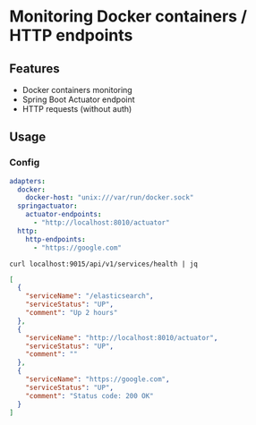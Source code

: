 # Monitoring Docker containers / HTTP endpoints

## Features

- Docker containers monitoring
- Spring Boot Actuator endpoint
- HTTP requests (without auth)

## Usage

### Config

```yml
adapters:
  docker:
    docker-host: "unix:///var/run/docker.sock"
  springactuator:
    actuator-endpoints:
      - "http://localhost:8010/actuator"
  http:
    http-endpoints:
      - "https://google.com"
```

`curl localhost:9015/api/v1/services/health | jq`

```json
[
  {
    "serviceName": "/elasticsearch",
    "serviceStatus": "UP",
    "comment": "Up 2 hours"
  },
  {
    "serviceName": "http://localhost:8010/actuator",
    "serviceStatus": "UP",
    "comment": ""
  },
  {
    "serviceName": "https://google.com",
    "serviceStatus": "UP",
    "comment": "Status code: 200 OK"
  }
]
```